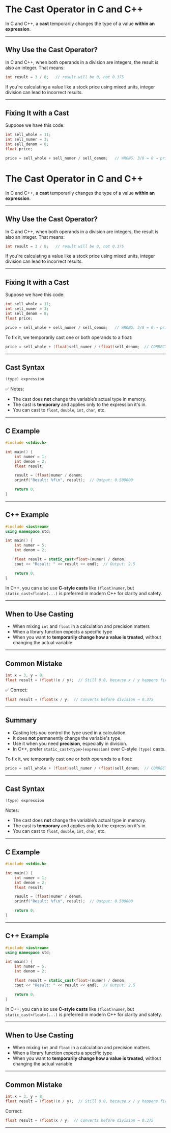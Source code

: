 # The Cast Operator in C and C++

In C and C++, a **cast** temporarily changes the type of a value **within an expression**.

---

## Why Use the Cast Operator?

In C and C++, when both operands in a division are integers, the result is also an integer. That means:

```c
int result = 3 / 8;   // result will be 0, not 0.375
```

If you're calculating a value like a stock price using mixed units, integer division can lead to incorrect results.

---

## Fixing It with a Cast

Suppose we have this code:

```c
int sell_whole = 11;
int sell_numer = 3;
int sell_denom = 8;
float price;

price = sell_whole + sell_numer / sell_denom;   // WRONG: 3/8 = 0 → price = 11.0
```
# The Cast Operator in C and C++

In C and C++, a **cast** temporarily changes the type of a value **within an expression**.

---

## Why Use the Cast Operator?

In C and C++, when both operands in a division are integers, the result is also an integer. That means:

```c
int result = 3 / 8;   // result will be 0, not 0.375
```

If you're calculating a value like a stock price using mixed units, integer division can lead to incorrect results.

---

## Fixing It with a Cast

Suppose we have this code:

```c
int sell_whole = 11;
int sell_numer = 3;
int sell_denom = 8;
float price;

price = sell_whole + sell_numer / sell_denom;   // WRONG: 3/8 = 0 → price = 11.0
```

To fix it, we temporarily cast one or both operands to a float:

```c
price = sell_whole + (float)sell_numer / (float)sell_denom;  // CORRECT: 3/8 = 0.375 → price = 11.375
```

---

## Cast Syntax

```c
(type) expression
```

✅ Notes:

- The cast does **not** change the variable’s actual type in memory.
- The cast is **temporary** and applies only to the expression it's in.
- You can cast to `float`, `double`, `int`, `char`, etc.

---

## C Example

```c
#include <stdio.h>

int main() {
    int numer = 1;
    int denom = 2;
    float result;

    result = (float)numer / denom;
    printf("Result: %f\n", result);  // Output: 0.500000

    return 0;
}
```

---

## C++ Example

```cpp
#include <iostream>
using namespace std;

int main() {
    int numer = 5;
    int denom = 2;

    float result = static_cast<float>(numer) / denom;
    cout << "Result: " << result << endl;  // Output: 2.5

    return 0;
}
```

In C++, you can also use **C-style casts** like `(float)numer`, but `static_cast<float>(...)` is preferred in modern C++ for clarity and safety.

---

## When to Use Casting

- When mixing `int` and `float` in a calculation and precision matters
- When a library function expects a specific type
- When you want to **temporarily change how a value is treated**, without changing the actual variable

---

## Common Mistake

```c
int x = 3, y = 8;
float result = (float)(x / y);  // Still 0.0, because x / y happens first (as int division)
```

✅ Correct:

```c
float result = (float)x / y;  // Converts before division → 0.375
```

---

## Summary

- Casting lets you control the type used in a calculation.
- It does **not** permanently change the variable's type.
- Use it when you need **precision**, especially in division.
- In C++, prefer `static_cast<type>(expression)` over C-style `(type)` casts.


To fix it, we temporarily cast one or both operands to a float:

```c
price = sell_whole + (float)sell_numer / (float)sell_denom;  // CORRECT: 3/8 = 0.375 → price = 11.375
```

---

## Cast Syntax

```c
(type) expression
```

Notes:

- The cast does **not** change the variable’s actual type in memory.
- The cast is **temporary** and applies only to the expression it's in.
- You can cast to `float`, `double`, `int`, `char`, etc.

---

## C Example

```c
#include <stdio.h>

int main() {
    int numer = 1;
    int denom = 2;
    float result;

    result = (float)numer / denom;
    printf("Result: %f\n", result);  // Output: 0.500000

    return 0;
}
```

---

## C++ Example

```cpp
#include <iostream>
using namespace std;

int main() {
    int numer = 5;
    int denom = 2;

    float result = static_cast<float>(numer) / denom;
    cout << "Result: " << result << endl;  // Output: 2.5

    return 0;
}
```

In C++, you can also use **C-style casts** like `(float)numer`, but `static_cast<float>(...)` is preferred in modern C++ for clarity and safety.

---

## When to Use Casting

- When mixing `int` and `float` in a calculation and precision matters
- When a library function expects a specific type
- When you want to **temporarily change how a value is treated**, without changing the actual variable

---

## Common Mistake

```c
int x = 3, y = 8;
float result = (float)(x / y);  // Still 0.0, because x / y happens first (as int division)
```

Correct:

```c
float result = (float)x / y;  // Converts before division → 0.375
```

---
